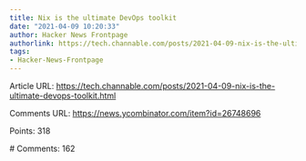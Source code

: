 ```yaml
---
title: Nix is the ultimate DevOps toolkit
date: "2021-04-09 10:20:33"
author: Hacker News Frontpage
authorlink: https://tech.channable.com/posts/2021-04-09-nix-is-the-ultimate-devops-toolkit.html
tags:
- Hacker-News-Frontpage
---
```


<p>Article URL: <a href="https://tech.channable.com/posts/2021-04-09-nix-is-the-ultimate-devops-toolkit.html">https://tech.channable.com/posts/2021-04-09-nix-is-the-ultimate-devops-toolkit.html</a></p>
<p>Comments URL: <a href="https://news.ycombinator.com/item?id=26748696">https://news.ycombinator.com/item?id=26748696</a></p>
<p>Points: 318</p>
<p># Comments: 162</p>
